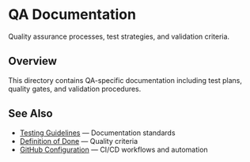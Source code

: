 # QA Documentation

Quality assurance processes, test strategies, and validation criteria.

## Overview

This directory contains QA-specific documentation including test plans, quality gates, and validation procedures.

## See Also

- [Testing Guidelines](../process/DOC_STANDARDS.md) — Documentation standards
- [Definition of Done](../process/DEFINITION_OF_DONE.md) — Quality criteria
- [GitHub Configuration](../../.github/) — CI/CD workflows and automation
